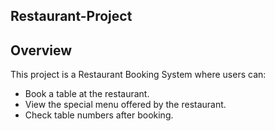 ## Restaurant-Project

## Overview
This project is a Restaurant Booking System where users can:
* Book a table at the restaurant.
* View the special menu offered by the restaurant.
* Check table numbers after booking.

